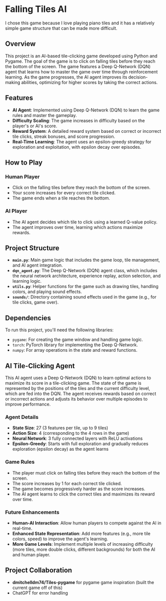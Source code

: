# Falling Tiles AI 
I chose this game because I love playing piano tiles and it has a relatively simple game structure that can be made more difficult. 

## Overview

This project is an AI-based tile-clicking game developed using Python and Pygame. The goal of the game is to click on falling tiles before they reach the bottom of the screen. The game features a Deep Q-Network (DQN) agent that learns how to master the game over time through reinforcement learning. As the game progresses, the AI agent improves its decision-making abilities, optimizing for higher scores by taking the correct actions.

## Features

- **AI Agent**: Implemented using Deep Q-Network (DQN) to learn the game rules and master the gameplay.
- **Difficulty Scaling**: The game increases in difficulty based on the player's or AI's score.
- **Reward System**: A detailed reward system based on correct or incorrect tile clicks, streak bonuses, and score progression.
- **Real-Time Learning**: The agent uses an epsilon-greedy strategy for exploration and exploitation, with epsilon decay over episodes.

## How to Play

### Human Player
- Click on the falling tiles before they reach the bottom of the screen. 
- Your score increases for every correct tile clicked. 
- The game ends when a tile reaches the bottom.

### AI Player
- The AI agent decides which tile to click using a learned Q-value policy.
- The agent improves over time, learning which actions maximize rewards.

## Project Structure

- **`main.py`**: Main game logic that includes the game loop, tile management, and AI agent integration.
- **`dqn_agent.py`**: The Deep Q-Network (DQN) agent class, which includes the neural network architecture, experience replay, action selection, and learning logic.
- **`utils.py`**: Helper functions for the game such as drawing tiles, handling colors, and playing sound effects.
- **`sounds/`**: Directory containing sound effects used in the game (e.g., for tile clicks, game over).
  
## Dependencies

To run this project, you'll need the following libraries:

- `pygame`: For creating the game window and handling game logic.
- `torch`: PyTorch library for implementing the Deep Q-Network.
- `numpy`: For array operations in the state and reward functions.

## AI Tile-Clicking Agent

This AI agent uses a Deep Q-Network (DQN) to learn optimal actions to maximize its score in a tile-clicking game. The state of the game is represented by the positions of the tiles and the current difficulty level, which are fed into the DQN. The agent receives rewards based on correct or incorrect actions and adjusts its behavior over multiple episodes to improve performance.

### Agent Details
- **State Size**: 27 (3 features per tile, up to 9 tiles)
- **Action Size**: 4 (corresponding to the 4 rows in the game)
- **Neural Network**: 3 fully connected layers with ReLU activations
- **Epsilon-Greedy**: Starts with full exploration and gradually reduces exploration (epsilon decay) as the agent learns

### Game Rules
- The player must click on falling tiles before they reach the bottom of the screen.
- The score increases by 1 for each correct tile clicked.
- The game becomes progressively harder as the score increases.
- The AI agent learns to click the correct tiles and maximizes its reward over time.

### Future Enhancements
- **Human-AI Interaction**: Allow human players to compete against the AI in real-time.
- **Enhanced State Representation**: Add more features (e.g., more tile colors, speed) to improve the agent's learning.
- **More Game Levels**: Implement multiple levels of increasing difficulty (more tiles, more double clicks, different backgrounds) for both the AI and human player.

## Project Collaboration
- **dmitchelldm74/Tiles-pygame** for pygame game inspiration (built the current game off of this)
- ChatGPT for error handling
